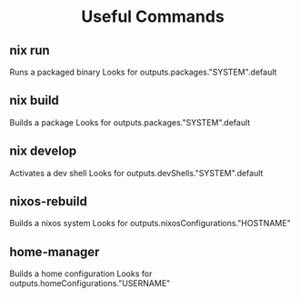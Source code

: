 <h1 style="text-align:center;"> Useful Commands</p> 

## nix run
Runs a packaged binary
Looks for outputs.packages."SYSTEM".default

## nix build
Builds a package
Looks for outputs.packages."SYSTEM".default

## nix develop
Activates a dev shell
Looks for outputs.devShells."SYSTEM".default

## nixos-rebuild
Builds a nixos system
Looks for outputs.nixosConfigurations."HOSTNAME"

## home-manager
Builds a home configuration
Looks for outputs.homeConfigurations."USERNAME"